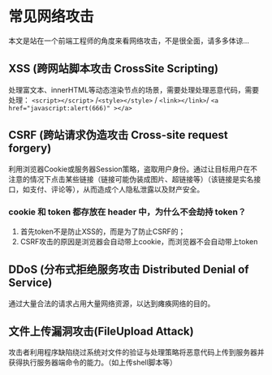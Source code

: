 # 常见网络攻击

本文是站在一个前端工程师的角度来看网络攻击，不是很全面，请多多体谅...

## XSS (跨网站脚本攻击 CrossSite Scripting)

处理富文本、innerHTML等动态渲染节点的场景，需要处理处理恶意代码，需要处理： `<script></script>` /`<style></style>` / `<link></link>`/ `<a href="javascript:alert(666)" ></a>`

## CSRF (跨站请求伪造攻击 Cross-site request forgery)

利用浏览器Cookie或服务器Session策略，盗取用户身份。通过让目标用户在不注意的情况下点击某些链接（链接可能伪装成图片、超链接等）（该链接是实名接口，如支付、评论等），从而造成个人隐私泄露以及财产安全。

### cookie 和 token 都存放在 header 中，为什么不会劫持 token？

1. 首先token不是防止XSS的，而是为了防止CSRF的；
2. CSRF攻击的原因是浏览器会自动带上cookie，而浏览器不会自动带上token

## DDoS (分布式拒绝服务攻击 Distributed Denial of Service)

通过大量合法的请求占用大量网络资源，以达到瘫痪网络的目的。

## 文件上传漏洞攻击(FileUpload Attack)

攻击者利用程序缺陷绕过系统对文件的验证与处理策略将恶意代码上传到服务器并获得执行服务器端命令的能力。（如上传shell脚本等）